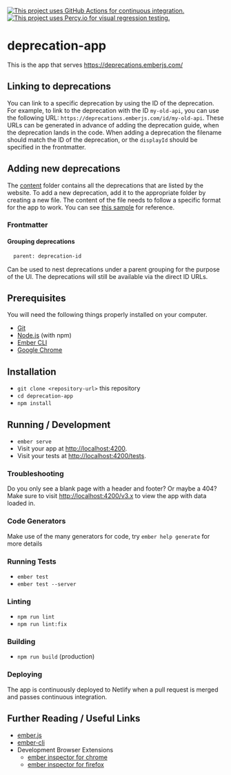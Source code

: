 [![This project uses GitHub Actions for continuous integration.](https://github.com/ember-learn/deprecation-app/workflows/CI/badge.svg)](https://github.com/ember-learn/deprecation-app/actions?query=workflow%3ACI)
[![This project uses Percy.io for visual regression testing.](https://percy.io/static/images/percy-badge.svg)](https://percy.io/Ember/deprecation-app)

# deprecation-app

This is the app that serves https://deprecations.emberjs.com/

## Linking to deprecations

You can link to a specific deprecation by using the ID of the deprecation. For example, to link to the deprecation with the ID `my-old-api`, you can use the following URL:
`https://deprecations.emberjs.com/id/my-old-api`. These URLs can be generated in advance of adding the deprecation guide, when the deprecation lands in the code.
When adding a deprecation the filename should match the ID of the deprecation, or the `displayId` should be specified in the frontmatter.

## Adding new deprecations

The [content](https://github.com/ember-learn/deprecation-app/tree/main/content/) folder contains all the deprecations that are listed by the website. To add a new deprecation, add it to the appropriate folder by creating a new file. The content of the file needs to follow a specific format for the app to work. You can see [this sample](https://raw.githubusercontent.com/ember-learn/deprecation-app/main/content/ember/v3/getting-the-each-property.md) for reference.

### Frontmatter

#### Grouping deprecations

```markdown
  parent: deprecation-id
```

Can be used to nest deprecations under a parent grouping for the purpose of the UI. The deprecations will still be available via the direct ID URLs.


## Prerequisites

You will need the following things properly installed on your computer.

* [Git](https://git-scm.com/)
* [Node.js](https://nodejs.org/) (with npm)
* [Ember CLI](https://cli.emberjs.com/release/)
* [Google Chrome](https://google.com/chrome/)

## Installation

* `git clone <repository-url>` this repository
* `cd deprecation-app`
* `npm install`

## Running / Development

* `ember serve`
* Visit your app at [http://localhost:4200](http://localhost:4200).
* Visit your tests at [http://localhost:4200/tests](http://localhost:4200/tests).

### Troubleshooting

Do you only see a blank page with a header and footer? Or maybe a 404? Make sure to visit
[http://localhost:4200/v3.x](http://localhost:4200/v3.x) to view the app
with data loaded in.

### Code Generators

Make use of the many generators for code, try `ember help generate` for more details

### Running Tests

* `ember test`
* `ember test --server`

### Linting

* `npm run lint`
* `npm run lint:fix`

### Building

* `npm run build` (production)

### Deploying

The app is continuously deployed to Netlify when a pull request is merged and passes continuous integration.

## Further Reading / Useful Links

* [ember.js](https://emberjs.com/)
* [ember-cli](https://cli.emberjs.com/release/)
* Development Browser Extensions
  * [ember inspector for chrome](https://chrome.google.com/webstore/detail/ember-inspector/bmdblncegkenkacieihfhpjfppoconhi)
  * [ember inspector for firefox](https://addons.mozilla.org/en-US/firefox/addon/ember-inspector/)
